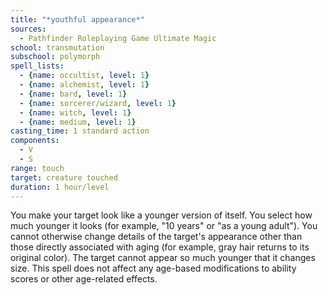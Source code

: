 ```yaml
---
title: "*youthful appearance*"
sources:
  - Pathfinder Roleplaying Game Ultimate Magic
school: transmutation
subschool: polymorph
spell_lists:
  - {name: occultist, level: 1}
  - {name: alchemist, level: 1}
  - {name: bard, level: 1}
  - {name: sorcerer/wizard, level: 1}
  - {name: witch, level: 1}
  - {name: medium, level: 1}
casting_time: 1 standard action
components:
  - V
  - S
range: touch
target: creature touched
duration: 1 hour/level
---
```


You make your target look like a younger version of itself. You select how much younger it looks (for example, "10 years" or "as a young adult"). You cannot otherwise change details of the target's appearance other than those directly associated with aging (for example, gray hair returns to its original color). The target cannot appear so much younger that it changes size. This spell does not affect any age-based modifications to ability scores or other age-related effects.


